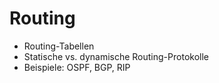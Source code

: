 # Routing

- Routing-Tabellen
- Statische vs. dynamische Routing-Protokolle
- Beispiele: OSPF, BGP, RIP
